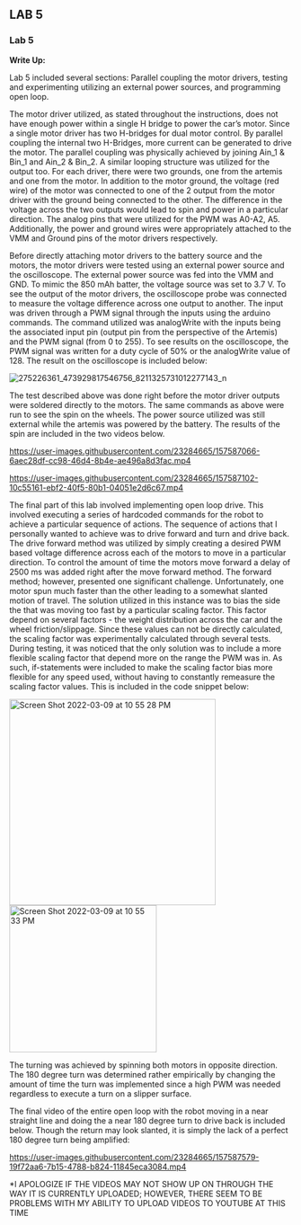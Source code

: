 ## LAB 5

### Lab 5

**Write Up:** 
 
Lab 5 included several sections: Parallel coupling the motor drivers, testing and experimenting utilizing an external power sources, and programming open loop. 

The motor driver utilized, as stated throughout the instructions, does not have enough power within a single H bridge to power the car’s motor. Since a single motor driver has two H-bridges for dual motor control. By parallel coupling the internal two H-Bridges, more current can be generated to drive the motor. The parallel coupling was physically achieved by joining Ain_1 & Bin_1 and Ain_2 & Bin_2. A similar looping structure was utilized for the output too. For each driver, there were two grounds, one from the artemis and one from the motor. In addition to the motor ground, the voltage (red wire) of the motor was connected to one of the 2 output from the motor driver with the ground being connected to the other. The difference in the voltage across the two outputs would lead to spin and power in a particular direction. The analog pins that were utilized for the PWM was A0-A2, A5. Additionally, the power and ground wires were appropriately attached to the VMM and Ground pins of the motor drivers respectively. 

Before directly attaching motor drivers to the battery source and the motors, the motor drivers were tested using an external power source and the oscilloscope. The external power source was fed into the VMM and GND. To mimic the 850 mAh batter, the voltage source was set to 3.7 V. To see the output of the motor drivers, the oscilloscope probe was connected to measure the voltage difference across one output to another. The input was driven through a PWM signal through the inputs using the arduino commands. The command utilized was analogWrite with the inputs being the associated input pin (output pin from the perspective of the Artemis) and the PWM signal (from 0 to 255). To see results on the oscilloscope, the PWM signal was written for a duty cycle of 50% or the analogWrite value of 128. The result on the oscilloscope is included below: 

![275226361_473929817546756_8211325731012277143_n](https://user-images.githubusercontent.com/23284665/157587006-5c914a17-6dc1-46b3-bc06-e4473497e43d.jpg)

The test described above was done right before the motor driver outputs were soldered directly to the motors. The same commands as above were run to see the spin on the wheels. The power source utilized was still external while the artemis was powered by the battery. The results of the spin are included in the two videos below. 


https://user-images.githubusercontent.com/23284665/157587066-6aec28df-cc98-46d4-8b4e-ae496a8d3fac.mp4



https://user-images.githubusercontent.com/23284665/157587102-10c55161-ebf2-40f5-80b1-04051e2d6c67.mp4



The final part of this lab involved implementing open loop drive. This involved executing a series of hardcoded commands for the robot to achieve a particular sequence of actions. The sequence of actions that I personally wanted to achieve was to drive forward and turn and drive back. The drive forward method was utilized by simply creating a desired PWM based voltage difference across each of the motors to move in a particular direction. To control the amount of time the motors move forward a delay of 2500 ms was added right after the move forward method. The forward method; however, presented one significant challenge. Unfortunately, one motor spun much faster than the other leading to a somewhat slanted motion of travel. The solution utilized in this instance was to bias the side the that was moving too fast by a particular scaling factor. This factor depend on several factors - the weight distribution across the car and the wheel friction/slippage. Since these values can not be directly calculated, the scaling factor was experimentally calculated through several tests. During testing, it was noticed that the only solution was to include a more flexible scaling factor that depend more on the range the PWM was in. As such, if-statements were included to make the scaling factor bias more flexible for any speed used, without having to constantly remeasure the scaling factor values. This is included in the code snippet below: 

<img width="367" alt="Screen Shot 2022-03-09 at 10 55 28 PM" src="https://user-images.githubusercontent.com/23284665/157586577-4e677992-34cd-45fa-9496-394cba3c9b5d.png">

<img width="262" alt="Screen Shot 2022-03-09 at 10 55 33 PM" src="https://user-images.githubusercontent.com/23284665/157586591-35bca77c-2c00-4dac-9695-651c94b5b29b.png">


The turning was achieved by spinning both motors in opposite direction. The 180 degree turn was determined rather empirically by changing the amount of time the turn was implemented since a high PWM was needed regardless to execute a turn on a slipper surface. 


The final video of the entire open loop with the robot moving in a near straight line and doing the a near 180 degree turn to drive back is included below. Though the return may look slanted, it is simply the lack of a perfect 180 degree turn being amplified:  


https://user-images.githubusercontent.com/23284665/157587579-19f72aa6-7b15-4788-b824-11845eca3084.mp4


*I APOLOGIZE IF THE VIDEOS MAY NOT SHOW UP ON THROUGH THE WAY IT IS CURRENTLY UPLOADED; HOWEVER, THERE SEEM TO BE PROBLEMS WITH MY ABILITY TO UPLOAD VIDEOS TO YOUTUBE AT THIS TIME
